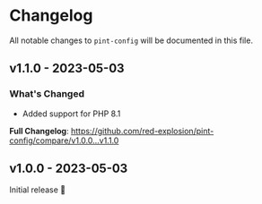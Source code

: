 # Changelog

All notable changes to `pint-config` will be documented in this file.

## v1.1.0 - 2023-05-03

### What's Changed

- Added support for PHP 8.1

**Full Changelog**: https://github.com/red-explosion/pint-config/compare/v1.0.0...v1.1.0

## v1.0.0 - 2023-05-03

Initial release 🎉
